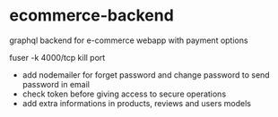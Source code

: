 # ecommerce-backend

graphql backend for e-commerce webapp with payment options

fuser -k 4000/tcp kill port

- add nodemailer for forget password and change password to send password in email
- check token before giving access to secure operations
- add extra informations in products, reviews and users models
